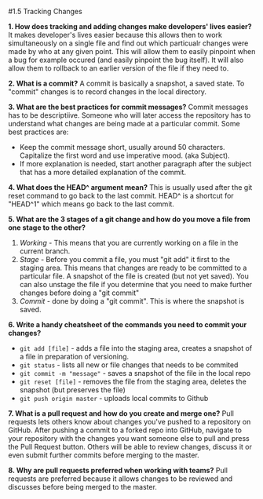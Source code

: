 #1.5 Tracking Changes

**1. How does tracking and adding changes make developers' lives easier?**
It makes developer's lives easier because this allows then to work simultaneously on a single file and find out which particualr changes were made by who at any given point. This will allow them to easily pinpoint when a bug for example occured (and easily pinpoint the bug itself). It will also allow them to rollback to an earlier version of the file if they need to.

**2. What is a commit?**
A commit is basically a snapshot, a saved state. To "commit" changes is to record changes in the local directory.

**3. What are the best practices for commit messages?**
Commit messages has to be descriptiive. Someone who will later access the repository has to understand what changes are being made at a particular commit. Some best practices are:
  - Keep the commit message short, usually around 50 characters. Capitalize the first word and use imperative mood. (aka Subject).
  - If more explanation is needed, start another paragraph after the subject that has a more detailed explanation of the commit.

**4. What does the HEAD^ argument mean?**
 This is usually used after the git reset command to go back to the last commit. HEAD^ is a shortcut for "HEAD^1" which means go back to the last commit.

**5. What are the 3 stages of a git change and how do you move a file from one stage to the other?**
  1. *Working* - This means that you are currently working on a file in the current branch.
  2. *Stage* - Before you commit a file, you must "git add" it first to the staging area. This means that changes are ready to be committed to a particular file. A snapshot of the file is created (but not yet saved). You can also unstage the file if you determine that you need to make further changes before doing a "git commit"
  3. *Commit* - done by doing a "git commit". This is where the snapshot is saved.

**6. Write a handy cheatsheet of the commands you need to commit your changes?**
- `git add [file]` - adds a file into the staging area, creates a snapshot of a file in preparation of versioning.
- `git status` - lists all new or file changes that needs to be commited
- `git commit -m "message"` - saves a snapshot of the file in the local repo
- `git reset [file]` - removes the file from the staging area, deletes the snapshot (but preserves the file)
- `git push origin master` - uploads local commits to Github

**7. What is a pull request and how do you create and merge one?**
Pull requests lets others know about changes you've pushed to a repository on GitHub. After pushing a commit to a forked repo into GitHub, navigate to your repository with the changes you want someone else to pull and press the Pull Request button. Others will be able to review changes, discuss it or even submit further commits before merging to the master.

**8. Why are pull requests preferred when working with teams?**
Pull requests are preferred because it allows changes to be reviewed and discusses before being merged to the master.